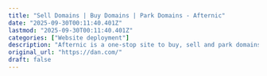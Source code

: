```yaml
---
title: "Sell Domains | Buy Domains | Park Domains - Afternic"
date: "2025-09-30T00:11:40.401Z"
lastmod: "2025-09-30T00:11:40.401Z"
categories: ["Website deployment"]
description: "Afternic is a one-stop site to buy, sell and park domains. See for your self why Afternic is the world's premiere domain marketplace and exchange reseller."
original_url: "https://dan.com/"
draft: false
---
```

